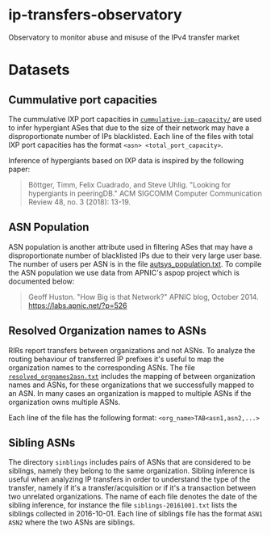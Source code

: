 # ip-transfers-observatory

Observatory to monitor abuse and misuse of the IPv4 transfer market

# Datasets

## Cummulative port capacities

The cummulative IXP port capacities in [`cummulative-ixp-capacity/`](https://github.com/vgiotsas/ip-transfers-observatory/tree/master/cummulative-ixp-capacity) are used to infer hypergiant ASes that due to the size of their network may have a disproportionate number of IPs blacklisted.
Each line of the files with total IXP port capacities has the format `<asn> <total_port_capacity>`.

Inference of hypergiants based on IXP data is inspired by the following paper:

> Böttger, Timm, Felix Cuadrado, and Steve Uhlig. "Looking for hypergiants in peeringDB." ACM SIGCOMM Computer Communication Review 48, no. 3 (2018): 13-19.

## ASN Population

ASN population is another attribute used in filtering ASes that may have a disproportionate number of blacklisted IPs due to their very large user base.
The number of users per ASN is in the file [autsys_population.txt](https://github.com/vgiotsas/ip-transfers-observatory/blob/master/autsys_population.txt). To compile the ASN population we use data from APNIC's aspop project which is documented below:

> Geoff Huston. "How Big is that Network?" APNIC blog, October 2014. https://labs.apnic.net/?p=526

## Resolved Organization names to ASNs

RIRs report transfers between organizations and not ASNs. To analyze the routing behaviour of transferred IP prefixes it's useful to map the organization names to the corresponding ASNs. The file [`resolved_orgnames2asn.txt`](https://github.com/vgiotsas/ip-transfers-observatory/blob/master/resolved_orgnames2asn.txt) includes the mapping of between organization names and ASNs, for these organizations that we successfully mapped to an ASN. In many cases an organization is mapped to multiple ASNs if the organization owns multiple ASNs. 

Each line of the file has the following format: `<org_name>TAB<asn1,asn2,...>`

## Sibling ASNs

The directory `sinblings` includes pairs of ASNs that are considered to be siblings, namely they belong to the same organization.
Sibling inference is useful when analyzing IP transfers in order to understand the type of the transfer, namely if it's a transfer/acquisition or if it's a transaction between two unrelated organizations. The name of each file denotes the date of the sibling inference, for instance the file `siblings-20161001.txt` lists the siblings collected in 2016-10-01.  Each line of siblings file has the format `ASN1 ASN2` where the two ASNs are siblings. 
